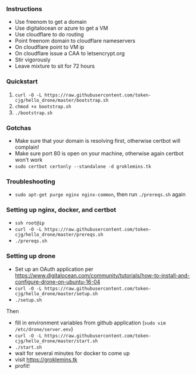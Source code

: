 ### Instructions

* Use freenom to get a domain
* Use digitalocean or azure to get a VM
* Use cloudflare to do routing
* Point freenom domain to cloudflare nameservers
* On cloudflare point to VM ip
* On cloudflare issue a CAA to letsencrypt.org
* Stir vigorously
* Leave mixture to sit for 72 hours

### Quickstart

1. `curl -O -L https://raw.githubusercontent.com/token-cjg/hello_drone/master/bootstrap.sh`
1. `chmod +x bootstrap.sh`
1. `./bootstrap.sh`


### Gotchas

* Make sure that your domain is resolving first, otherwise certbot will complain!
* Make sure port 80 is open on your machine, otherwise again certbot won't work
* `sudo certbot certonly --standalone -d groklemins.tk`

### Troubleshooting

* `sudo apt-get purge nginx nginx-common`, then run `./prereqs.sh` again

### Setting up nginx, docker, and certbot

* `ssh root@ip`
* `curl -O -L https://raw.githubusercontent.com/token-cjg/hello_drone/master/prereqs.sh`
* `./prereqs.sh`

### Setting up drone

* Set up an OAuth application per https://www.digitalocean.com/community/tutorials/how-to-install-and-configure-drone-on-ubuntu-16-04
* `curl -O -L https://raw.githubusercontent.com/token-cjg/hello_drone/master/setup.sh`
* `./setup.sh`

Then

* fill in environment variables from github application (`sudo vim /etc/drone/server.env`)
* `curl -O -L https://raw.githubusercontent.com/token-cjg/hello_drone/master/start.sh`
* `./start.sh`
* wait for several minutes for docker to come up
* visit https://groklemins.tk
* profit!
